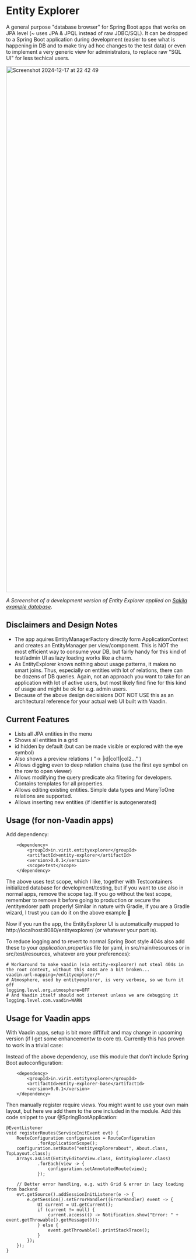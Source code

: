 # Entity Explorer

A general purpose "database browser" for Spring Boot apps that works on JPA level (~ uses JPA &amp; JPQL instead of raw JDBC/SQL). It can be dropped to a Spring Boot application during development (easier to see what is happening in DB and to make tiny ad hoc changes to the test data) or even to implement a very generic view for administrators, to replace raw "SQL UI" for less techical users.

<img width="1439" alt="Screenshot 2024-12-17 at 22 42 49" src="https://github.com/user-attachments/assets/b3479f8d-50e6-4344-a612-d636e9555dfc" />

*A Screenshot of a development version of Entity Explorer applied on [Sakila example database](https://github.com/mstahv/sakila-spring-data-jpa-starter).*

## Disclaimers and Design Notes

 * The app aquires EntityManagerFactory directly form ApplicationContext and creates an EntityManager per view/component. This is NOT the most efficient way to consume your DB, but fairly handy for this kind of test/admin UI as lazy loading works like a charm.
 * As EntityExplorer knows nothing about usage patterns, it makes no smart joins. Thus, especially on entities with lot of relations, there can be dozens of DB queries. Again, not an approach you want to take for an application with lot of active users, but most likely find fine for this kind of usage and might be ok for e.g. admin users.
 * Because of the above design decisisions DOT NOT USE this as an architectural reference for your actual web UI built with Vaadin.

## Current Features

 * Lists all JPA entities in the menu
 * Shows all entities in a grid
  * id hidden by default (but can be made visible or explored with the eye symbol)
  * Also shows a preview relations ( "-> |id|col1|col2..." )
  * Allows digging even to deep relation chains (use the first eye symbol on the row to open viewer)
 * Allows modifying the query predicate aka filtering for developers. Contains templates for all properties.
 * Allows editing existing entities. Simple data types and ManyToOne relations are supported.
 * Allows inserting new entities (if identifier is autogenerated)

## Usage (for non-Vaadin apps)

Add dependency:

		<dependency>
			<groupId>in.virit.entityexplorer</groupId>
			<artifactId>entity-explorer</artifactId>
			<version>0.0.1</version>
			<scope>test</scope>
		</dependency>

The above uses test scope, which I like, together with Testcontainers initialized database for development/testing, but if you want to use also in normal apps, remove the scope tag.  If you go without the test scope, remember to remove it before going to production or secure the /entityexlorer path properly! Similar in nature with Gradle, if you are a Gradle wizard, I trust you can do it on the above example 💪

Now if you run the app, the EntityExplorer UI is automatically mapped to http://localhost:8080/entityexplorer/ (or whatever your port is). 

To reduce logging and to revert to normal Spring Boot style 404s also add these to your *application.properties* file (or yaml, in src/main/resources or in src/test/resources, whatever are your preferences):


```
# Workaround to make vaadin (via entity-exploorer) not steal 404s in the root context, without this 404s are a bit broken...
vaadin.url-mapping=/entityexplorer/*
# Atmosphere, used by entityexplorer, is very verbose, so we turn it off
logging.level.org.atmosphere=OFF
# And Vaadin itself should not interest unless we are debugging it
logging.level.com.vaadin=WARN
```

## Usage for Vaadin apps

With Vaadin apps, setup is bit more diffifult and may change in upcoming version (if I get some enhancementw to core 🤓). Currently this has proven to work in a trivial case:

Instead of the above dependency, use this module that don't include Spring Boot autoconfiguration: 

        <dependency>
            <groupId>in.virit.entityexplorer</groupId>
            <artifactId>entity-explorer-base</artifactId>
            <version>0.0.1</version>
        </dependency>

Then manually register require views. You might want to use your own main layout, but here we add them to the one included in the module. Add this code snippet to your @SpringBootApplication:

    @EventListener
    void registerRoutes(ServiceInitEvent evt) {
        RouteConfiguration configuration = RouteConfiguration
                .forApplicationScope();
        configuration.setRoute("entityexplorerabout", About.class, TopLayout.class);
        Arrays.asList(EntityEditorView.class, EntityExplorer.class)
                .forEach(view -> {
                    configuration.setAnnotatedRoute(view);
                });

        // Better error handling, e.g. with Grid & error in lazy loading from backend
        evt.getSource().addSessionInitListener(e -> {
            e.getSession().setErrorHandler((ErrorHandler) event -> {
                UI current = UI.getCurrent();
                if (current != null) {
                    current.access(() -> Notification.show("Error: " + event.getThrowable().getMessage()));
                } else {
                    event.getThrowable().printStackTrace();
                }
            });
        });
    }
